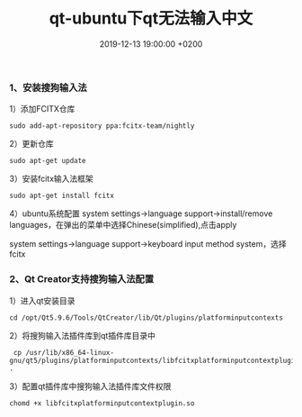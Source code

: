 ﻿---
layout: post
title:  "qt-ubuntu下qt无法输入中文"
date:   2019-12-13 19:00:00 +0200
categories: ubuntu
---

### 1、安装搜狗输入法
1）添加FCITX仓库
```
sudo add-apt-repository ppa:fcitx-team/nightly
```
2）更新仓库
```
sudo apt-get update
```

3）安装fcitx输入法框架
```
sudo apt-get install fcitx
```
4）ubuntu系统配置
system settings->language support->install/remove languages，在弹出的菜单中选择Chinese(simplified),点击apply  

system settings->language support->keyboard input method system，选择fcitx

### 2、Qt Creator支持搜狗输入法配置
1）进入qt安装目录
```
cd /opt/Qt5.9.6/Tools/QtCreator/lib/Qt/plugins/platforminputcontexts
```
2）将搜狗输入法插件库到qt插件库目录中
```
 cp /usr/lib/x86_64-linux-gnu/qt5/plugins/platforminputcontexts/libfcitxplatforminputcontextplugin.so .
```
3）配置qt插件库中搜狗输入法插件库文件权限
```
chomd +x libfcitxplatforminputcontextplugin.so
```
